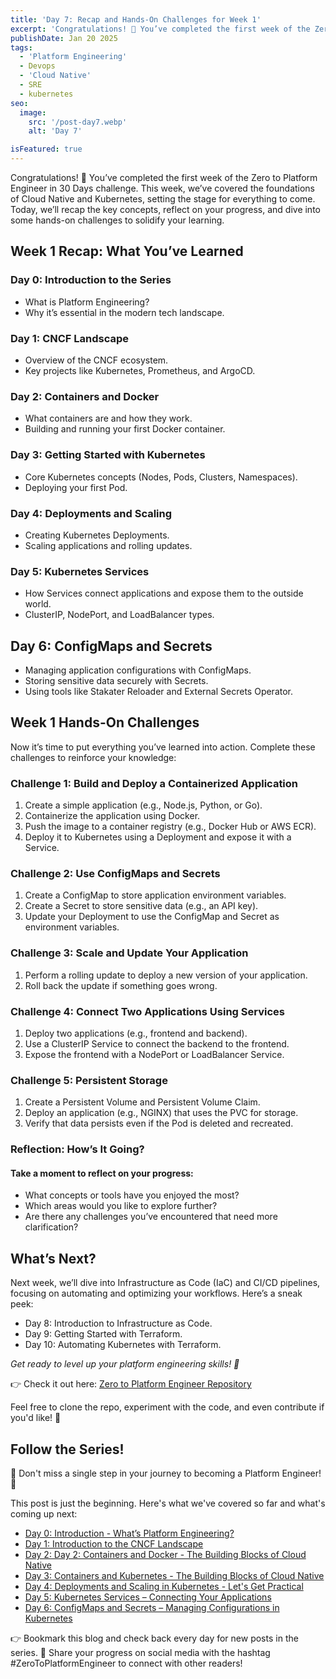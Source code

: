 ```yaml
---
title: 'Day 7: Recap and Hands-On Challenges for Week 1'
excerpt: 'Congratulations! 🎉 You’ve completed the first week of the Zero to Platform Engineer in 30 Days challenge. This week, we’ve covered the foundations of Cloud Native and Kubernetes, setting the stage for everything to come. Today, we’ll recap the key concepts, reflect on your progress, and dive into some hands-on challenges to solidify your learning.'
publishDate: Jan 20 2025
tags:
  - 'Platform Engineering'
  - Devops
  - 'Cloud Native'
  - SRE
  - kubernetes
seo:
  image:
    src: '/post-day7.webp'
    alt: 'Day 7'

isFeatured: true
---
```


Congratulations! 🎉 You’ve completed the first week of the Zero to Platform Engineer in 30 Days challenge. This week, we’ve covered the foundations of Cloud Native and Kubernetes, setting the stage for everything to come. Today, we’ll recap the key concepts, reflect on your progress, and dive into some hands-on challenges to solidify your learning.


## Week 1 Recap: What You’ve Learned

### Day 0: Introduction to the Series
* What is Platform Engineering?
* Why it’s essential in the modern tech landscape.

### Day 1: CNCF Landscape
* Overview of the CNCF ecosystem.
* Key projects like Kubernetes, Prometheus, and ArgoCD.

### Day 2: Containers and Docker

* What containers are and how they work.
* Building and running your first Docker container.

### Day 3: Getting Started with Kubernetes
* Core Kubernetes concepts (Nodes, Pods, Clusters, Namespaces).
* Deploying your first Pod.

### Day 4: Deployments and Scaling

* Creating Kubernetes Deployments.
* Scaling applications and rolling updates.

### Day 5: Kubernetes Services

* How Services connect applications and expose them to the outside world.
* ClusterIP, NodePort, and LoadBalancer types.

## Day 6: ConfigMaps and Secrets

* Managing application configurations with ConfigMaps.
* Storing sensitive data securely with Secrets.
* Using tools like Stakater Reloader and External Secrets Operator.


## Week 1 Hands-On Challenges

Now it’s time to put everything you’ve learned into action. Complete these challenges to reinforce your knowledge:

### Challenge 1: Build and Deploy a Containerized Application

1. Create a simple application (e.g., Node.js, Python, or Go).
2. Containerize the application using Docker.
3. Push the image to a container registry (e.g., Docker Hub or AWS ECR).
4. Deploy it to Kubernetes using a Deployment and expose it with a Service.

### Challenge 2: Use ConfigMaps and Secrets
1. Create a ConfigMap to store application environment variables.
2. Create a Secret to store sensitive data (e.g., an API key).
3. Update your Deployment to use the ConfigMap and Secret as environment variables.

### Challenge 3: Scale and Update Your Application

1. Perform a rolling update to deploy a new version of your application.
2. Roll back the update if something goes wrong.

### Challenge 4: Connect Two Applications Using Services
1. Deploy two applications (e.g., frontend and backend).
2. Use a ClusterIP Service to connect the backend to the frontend.
3. Expose the frontend with a NodePort or LoadBalancer Service.

### Challenge 5: Persistent Storage

1. Create a Persistent Volume and Persistent Volume Claim.
2. Deploy an application (e.g., NGINX) that uses the PVC for storage.
3. Verify that data persists even if the Pod is deleted and recreated.

### Reflection: How’s It Going?

#### Take a moment to reflect on your progress:

* What concepts or tools have you enjoyed the most?
* Which areas would you like to explore further?
* Are there any challenges you’ve encountered that need more clarification?



## What’s Next?

Next week, we’ll dive into Infrastructure as Code (IaC) and CI/CD pipelines, focusing on automating and optimizing your workflows. Here’s a sneak peek:

* Day 8: Introduction to Infrastructure as Code.
* Day 9: Getting Started with Terraform.
* Day 10: Automating Kubernetes with Terraform.

*Get ready to level up your platform engineering skills! 🚀*


👉 Check it out here: [Zero to Platform Engineer Repository](https://github.com/parraletz/zero-to-platform-engineer)

Feel free to clone the repo, experiment with the code, and even contribute if you'd like! 🚀


## Follow the Series!

🎉 Don't miss a single step in your journey to becoming a Platform Engineer! 🎉

This post is just the beginning. Here's what we've covered so far and what's coming up next:

* [Day 0: Introduction - What’s Platform Engineering?](https://parraletz.space/blog/00-0-to-platform-eng-intro/)
* [Day 1: Introduction to the CNCF Landscape](https://parraletz.space/blog/01-0-to-platform-eng-day1/)
* [Day 2: Day 2: Containers and Docker - The Building Blocks of Cloud Native](https://parraletz.space/blog/02-0-to-platform-eng-day2/)
* [Day 3: Containers and Kubernetes - The Building Blocks of Cloud Native](https://parraletz.space/blog/03-0-to-platform-eng-day3/)
* [Day 4: Deployments and Scaling in Kubernetes - Let's Get Practical](https://parraletz.space/blog/03-0-to-platform-eng-day3/)
* [Day 5: Kubernetes Services – Connecting Your Applications](https://parraletz.space/blog/05-0-to-platform-eng-day5/)
* [Day 6: ConfigMaps and Secrets – Managing Configurations in Kubernetes](https://parraletz.space/blog/06-0-to-platform-eng-day6/)

 
👉 Bookmark this blog and check back every day for new posts in the series.
📣 Share your progress on social media with the hashtag #ZeroToPlatformEngineer to connect with other readers!